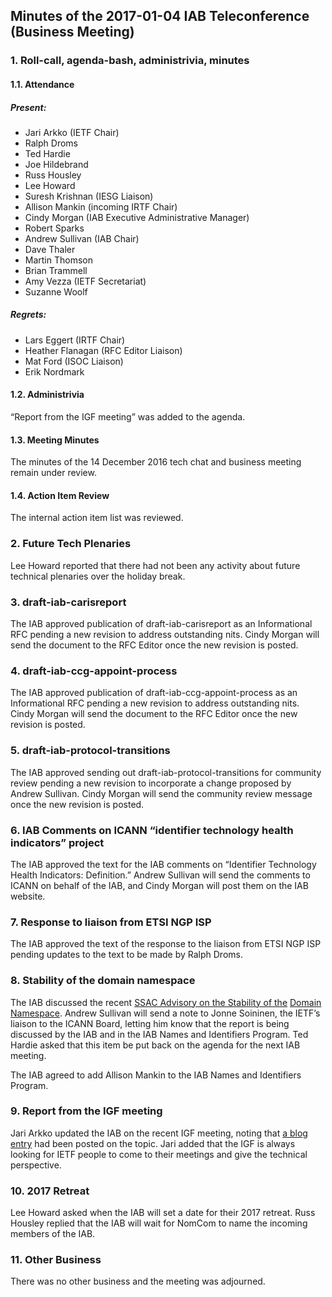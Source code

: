 
Minutes of the 2017-01-04 IAB Teleconference (Business Meeting)
---------------------------------------------------------------


### 1. Roll-call, agenda-bash, administrivia, minutes


#### 1.1. Attendance


##### Present:


* Jari Arkko (IETF Chair)
* Ralph Droms
* Ted Hardie
* Joe Hildebrand
* Russ Housley
* Lee Howard
* Suresh Krishnan (IESG Liaison)
* Allison Mankin (incoming IRTF Chair)
* Cindy Morgan (IAB Executive Administrative Manager)
* Robert Sparks
* Andrew Sullivan (IAB Chair)
* Dave Thaler
* Martin Thomson
* Brian Trammell
* Amy Vezza (IETF Secretariat)
* Suzanne Woolf


##### Regrets:


* Lars Eggert (IRTF Chair)
* Heather Flanagan (RFC Editor Liaison)
* Mat Ford (ISOC Liaison)
* Erik Nordmark


#### 1.2. Administrivia


“Report from the IGF meeting” was added to the agenda.


#### 1.3. Meeting Minutes


The minutes of the 14 December 2016 tech chat and business meeting remain under review.


#### 1.4. Action Item Review


The internal action item list was reviewed.


### 2. Future Tech Plenaries


Lee Howard reported that there had not been any activity about future technical plenaries over the holiday break.


### 3. draft-iab-carisreport


The IAB approved publication of draft-iab-carisreport as an Informational RFC pending a new revision to address outstanding nits. Cindy Morgan will send the document to the RFC Editor once the new revision is posted.


### 4. draft-iab-ccg-appoint-process


The IAB approved publication of draft-iab-ccg-appoint-process as an Informational RFC pending a new revision to address outstanding nits. Cindy Morgan will send the document to the RFC Editor once the new revision is posted.


### 5. draft-iab-protocol-transitions


The IAB approved sending out draft-iab-protocol-transitions for community review pending a new revision to incorporate a change proposed by Andrew Sullivan. Cindy Morgan will send the community review message once the new revision is posted.


### 6. IAB Comments on ICANN “identifier technology health indicators” project


The IAB approved the text for the IAB comments on “Identifier Technology Health Indicators: Definition.” Andrew Sullivan will send the comments to ICANN on behalf of the IAB, and Cindy Morgan will post them on the IAB website.


### 7. Response to liaison from ETSI NGP ISP


The IAB approved the text of the response to the liaison from ETSI NGP ISP pending updates to the text to be made by Ralph Droms.


### 8. Stability of the domain namespace


The IAB discussed the recent [SSAC Advisory on the Stability of the](https://www.icann.org/en/system/files/files/sac-090-%20en.pdf) [Domain Namespace](https://www.icann.org/en/system/files/files/sac-090-%20en.pdf). Andrew Sullivan will send a note to Jonne Soininen, the IETF’s liaison to the ICANN Board, letting him know that the report is being discussed by the IAB and in the IAB Names and Identifiers Program. Ted Hardie asked that this item be put back on the agenda for the next IAB meeting.


The IAB agreed to add Allison Mankin to the IAB Names and Identifiers Program.


### 9. Report from the IGF meeting


Jari Arkko updated the IAB on the recent IGF meeting, noting that [a blog entry](https://www.ietf.org/blog/2017/01/igf-2016/) had been posted on the topic. Jari added that the IGF is always looking for IETF people to come to their meetings and give the technical perspective.


### 10. 2017 Retreat


Lee Howard asked when the IAB will set a date for their 2017 retreat. Russ Housley replied that the IAB will wait for NomCom to name the incoming members of the IAB.


### 11. Other Business


There was no other business and the meeting was adjourned.


